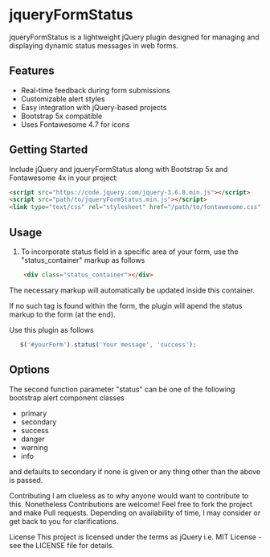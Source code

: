# jqueryFormStatus

jqueryFormStatus is a lightweight jQuery plugin designed for managing and displaying dynamic status messages in web forms.

## Features

- Real-time feedback during form submissions
- Customizable alert styles
- Easy integration with jQuery-based projects
- Bootstrap 5x compatible
- Uses Fontawesome 4.7 for icons

## Getting Started

Include jQuery and jqueryFormStatus along with Bootstrap 5x and Fontawesome 4x in your project:

   ```html
   <script src="https://code.jquery.com/jquery-3.6.0.min.js"></script>
   <script src="path/to/jqueryFormStatus.min.js"></script>
   <link type="text/css" rel="stylesheet" href="/path/to/fontawesome.css" />
```

## Usage

  1. To incorporate status field in a specific area of your form, use the "status_container" markup as follows

  ```html
      <div class="status_container"></div>
  ```

  The necessary markup will automatically be updated inside this container.

  If no such tag is found within the form, the plugin will apend the status markup to the form (at the end).

Use this plugin as follows

  ```js
     $('#yourForm').status('Your message', 'success');
  ```

## Options
The second function parameter "status" can be one of the following bootstrap alert component classes

- primary
- secondary
- success
- danger
- warning
- info

and defaults to secondary if none is given or any thing other than the above is passed.

Contributing
I am clueless as to why anyone would want to contribute to this. Nonetheless Contributions are welcome! Feel free to fork the project and make Pull requests. Depending on availability of time, I may consider or get back to you for clarifications.

License
This project is licensed under the terms as jQuery i.e. MIT License - see the LICENSE file for details.
